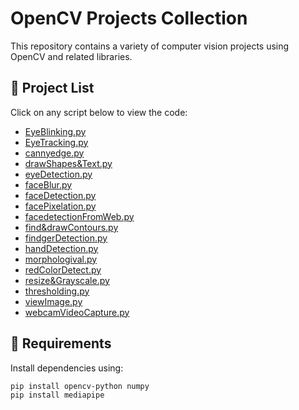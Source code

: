 # OpenCV Projects Collection

This repository contains a variety of computer vision projects using OpenCV and related libraries.

## 📁 Project List

Click on any script below to view the code:

- [EyeBlinking.py](EyeBlinking.py)
- [EyeTracking.py](EyeTracking.py)
- [cannyedge.py](cannyedge.py)
- [drawShapes&Text.py](drawShapes&Text.py)
- [eyeDetection.py](eyeDetection.py)
- [faceBlur.py](faceBlur.py)
- [faceDetection.py](faceDetection.py)
- [facePixelation.py](facePixelation.py)
- [facedetectionFromWeb.py](facedetectionFromWeb.py)
- [find&drawContours.py](find&drawContours.py)
- [findgerDetection.py](findgerDetection.py)
- [handDetection.py](handDetection.py)
- [morphologival.py](morphologival.py)
- [redColorDetect.py](redColorDetect.py)
- [resize&Grayscale.py](resize&Grayscale.py)
- [thresholding.py](thresholding.py)
- [viewImage.py](viewImage.py)
- [webcamVideoCapture.py](webcamVideoCapture.py)

## 🧠 Requirements

Install dependencies using:

```bash
pip install opencv-python numpy
pip install mediapipe
